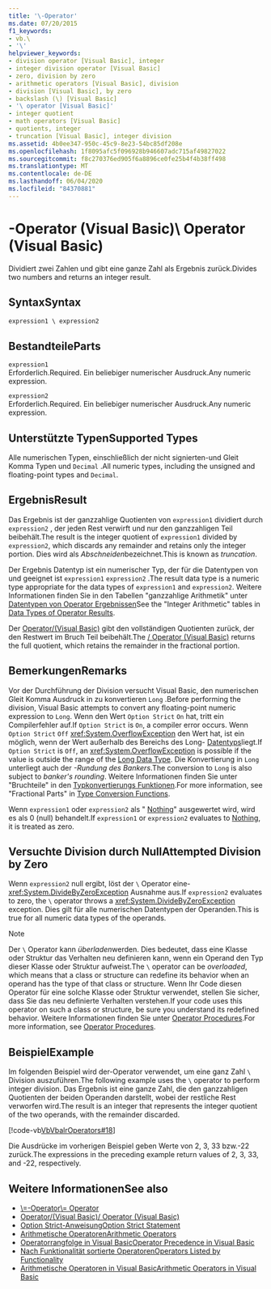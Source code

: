 ```yaml
---
title: '\-Operator'
ms.date: 07/20/2015
f1_keywords:
- vb.\
- '\'
helpviewer_keywords:
- division operator [Visual Basic], integer
- integer division operator [Visual Basic]
- zero, division by zero
- arithmetic operators [Visual Basic], division
- division [Visual Basic], by zero
- backslash (\) [Visual Basic]
- '\ operator [Visual Basic]'
- integer quotient
- math operators [Visual Basic]
- quotients, integer
- truncation [Visual Basic], integer division
ms.assetid: 4b0ee347-950c-45c9-8e23-54bc85df208e
ms.openlocfilehash: 1f8095afc5f096928b946607adc715af49827022
ms.sourcegitcommit: f8c270376ed905f6a8896ce0fe25b4f4b38ff498
ms.translationtype: MT
ms.contentlocale: de-DE
ms.lasthandoff: 06/04/2020
ms.locfileid: "84370881"
---
```

# <a name="-operator-visual-basic"></a><span data-ttu-id="2bb64-102">\-Operator (Visual Basic)</span><span class="sxs-lookup"><span data-stu-id="2bb64-102">\ Operator (Visual Basic)</span></span>
<span data-ttu-id="2bb64-103">Dividiert zwei Zahlen und gibt eine ganze Zahl als Ergebnis zurück.</span><span class="sxs-lookup"><span data-stu-id="2bb64-103">Divides two numbers and returns an integer result.</span></span>  
  
## <a name="syntax"></a><span data-ttu-id="2bb64-104">Syntax</span><span class="sxs-lookup"><span data-stu-id="2bb64-104">Syntax</span></span>  
  
```vb  
expression1 \ expression2  
```  
  
## <a name="parts"></a><span data-ttu-id="2bb64-105">Bestandteile</span><span class="sxs-lookup"><span data-stu-id="2bb64-105">Parts</span></span>  
 `expression1`  
 <span data-ttu-id="2bb64-106">Erforderlich.</span><span class="sxs-lookup"><span data-stu-id="2bb64-106">Required.</span></span> <span data-ttu-id="2bb64-107">Ein beliebiger numerischer Ausdruck.</span><span class="sxs-lookup"><span data-stu-id="2bb64-107">Any numeric expression.</span></span>  
  
 `expression2`  
 <span data-ttu-id="2bb64-108">Erforderlich.</span><span class="sxs-lookup"><span data-stu-id="2bb64-108">Required.</span></span> <span data-ttu-id="2bb64-109">Ein beliebiger numerischer Ausdruck.</span><span class="sxs-lookup"><span data-stu-id="2bb64-109">Any numeric expression.</span></span>  
  
## <a name="supported-types"></a><span data-ttu-id="2bb64-110">Unterstützte Typen</span><span class="sxs-lookup"><span data-stu-id="2bb64-110">Supported Types</span></span>  
 <span data-ttu-id="2bb64-111">Alle numerischen Typen, einschließlich der nicht signierten-und Gleit Komma Typen und `Decimal` .</span><span class="sxs-lookup"><span data-stu-id="2bb64-111">All numeric types, including the unsigned and floating-point types and `Decimal`.</span></span>  
  
## <a name="result"></a><span data-ttu-id="2bb64-112">Ergebnis</span><span class="sxs-lookup"><span data-stu-id="2bb64-112">Result</span></span>  
 <span data-ttu-id="2bb64-113">Das Ergebnis ist der ganzzahlige Quotienten von `expression1` dividiert durch `expression2` , der jeden Rest verwirft und nur den ganzzahligen Teil beibehält.</span><span class="sxs-lookup"><span data-stu-id="2bb64-113">The result is the integer quotient of `expression1` divided by `expression2`, which discards any remainder and retains only the integer portion.</span></span> <span data-ttu-id="2bb64-114">Dies wird als *Abschneiden*bezeichnet.</span><span class="sxs-lookup"><span data-stu-id="2bb64-114">This is known as *truncation*.</span></span>  
  
 <span data-ttu-id="2bb64-115">Der Ergebnis Datentyp ist ein numerischer Typ, der für die Datentypen von und geeignet ist `expression1` `expression2` .</span><span class="sxs-lookup"><span data-stu-id="2bb64-115">The result data type is a numeric type appropriate for the data types of `expression1` and `expression2`.</span></span> <span data-ttu-id="2bb64-116">Weitere Informationen finden Sie in den Tabellen "ganzzahlige Arithmetik" unter [Datentypen von Operator Ergebnissen](data-types-of-operator-results.md)</span><span class="sxs-lookup"><span data-stu-id="2bb64-116">See the "Integer Arithmetic" tables in [Data Types of Operator Results](data-types-of-operator-results.md).</span></span>  
  
 <span data-ttu-id="2bb64-117">Der [Operator/(Visual Basic)](floating-point-division-operator.md) gibt den vollständigen Quotienten zurück, der den Restwert im Bruch Teil beibehält.</span><span class="sxs-lookup"><span data-stu-id="2bb64-117">The [/ Operator (Visual Basic)](floating-point-division-operator.md) returns the full quotient, which retains the remainder in the fractional portion.</span></span>  
  
## <a name="remarks"></a><span data-ttu-id="2bb64-118">Bemerkungen</span><span class="sxs-lookup"><span data-stu-id="2bb64-118">Remarks</span></span>  
 <span data-ttu-id="2bb64-119">Vor der Durchführung der Division versucht Visual Basic, den numerischen Gleit Komma Ausdruck in zu konvertieren `Long` .</span><span class="sxs-lookup"><span data-stu-id="2bb64-119">Before performing the division, Visual Basic attempts to convert any floating-point numeric expression to `Long`.</span></span> <span data-ttu-id="2bb64-120">Wenn den Wert `Option Strict` `On` hat, tritt ein Compilerfehler auf.</span><span class="sxs-lookup"><span data-stu-id="2bb64-120">If `Option Strict` is `On`, a compiler error occurs.</span></span> <span data-ttu-id="2bb64-121">Wenn `Option Strict` `Off` <xref:System.OverflowException> den Wert hat, ist ein möglich, wenn der Wert außerhalb des Bereichs des Long- [Datentyps](../data-types/long-data-type.md)liegt.</span><span class="sxs-lookup"><span data-stu-id="2bb64-121">If `Option Strict` is `Off`, an <xref:System.OverflowException> is possible if the value is outside the range of the [Long Data Type](../data-types/long-data-type.md).</span></span> <span data-ttu-id="2bb64-122">Die Konvertierung in `Long` unterliegt auch der *-Rundung des Bankers*.</span><span class="sxs-lookup"><span data-stu-id="2bb64-122">The conversion to `Long` is also subject to *banker's rounding*.</span></span> <span data-ttu-id="2bb64-123">Weitere Informationen finden Sie unter "Bruchteile" in den [Typkonvertierungs Funktionen](../functions/type-conversion-functions.md).</span><span class="sxs-lookup"><span data-stu-id="2bb64-123">For more information, see "Fractional Parts" in [Type Conversion Functions](../functions/type-conversion-functions.md).</span></span>  
  
 <span data-ttu-id="2bb64-124">Wenn `expression1` oder `expression2` als " [Nothing](../nothing.md)" ausgewertet wird, wird es als 0 (null) behandelt.</span><span class="sxs-lookup"><span data-stu-id="2bb64-124">If `expression1` or `expression2` evaluates to [Nothing](../nothing.md), it is treated as zero.</span></span>  
  
## <a name="attempted-division-by-zero"></a><span data-ttu-id="2bb64-125">Versuchte Division durch Null</span><span class="sxs-lookup"><span data-stu-id="2bb64-125">Attempted Division by Zero</span></span>  
 <span data-ttu-id="2bb64-126">Wenn `expression2` null ergibt, löst der `\` Operator eine- <xref:System.DivideByZeroException> Ausnahme aus.</span><span class="sxs-lookup"><span data-stu-id="2bb64-126">If `expression2` evaluates to zero, the `\` operator throws a <xref:System.DivideByZeroException> exception.</span></span> <span data-ttu-id="2bb64-127">Dies gilt für alle numerischen Datentypen der Operanden.</span><span class="sxs-lookup"><span data-stu-id="2bb64-127">This is true for all numeric data types of the operands.</span></span>  
  
> [!NOTE]
> <span data-ttu-id="2bb64-128">Der `\` Operator kann *überladen*werden. Dies bedeutet, dass eine Klasse oder Struktur das Verhalten neu definieren kann, wenn ein Operand den Typ dieser Klasse oder Struktur aufweist.</span><span class="sxs-lookup"><span data-stu-id="2bb64-128">The `\` operator can be *overloaded*, which means that a class or structure can redefine its behavior when an operand has the type of that class or structure.</span></span> <span data-ttu-id="2bb64-129">Wenn Ihr Code diesen Operator für eine solche Klasse oder Struktur verwendet, stellen Sie sicher, dass Sie das neu definierte Verhalten verstehen.</span><span class="sxs-lookup"><span data-stu-id="2bb64-129">If your code uses this operator on such a class or structure, be sure you understand its redefined behavior.</span></span> <span data-ttu-id="2bb64-130">Weitere Informationen finden Sie unter [Operator Procedures](../../programming-guide/language-features/procedures/operator-procedures.md).</span><span class="sxs-lookup"><span data-stu-id="2bb64-130">For more information, see [Operator Procedures](../../programming-guide/language-features/procedures/operator-procedures.md).</span></span>  
  
## <a name="example"></a><span data-ttu-id="2bb64-131">Beispiel</span><span class="sxs-lookup"><span data-stu-id="2bb64-131">Example</span></span>  
 <span data-ttu-id="2bb64-132">Im folgenden Beispiel wird der-Operator verwendet, um eine ganz Zahl `\` Division auszuführen.</span><span class="sxs-lookup"><span data-stu-id="2bb64-132">The following example uses the `\` operator to perform integer division.</span></span> <span data-ttu-id="2bb64-133">Das Ergebnis ist eine ganze Zahl, die den ganzzahligen Quotienten der beiden Operanden darstellt, wobei der restliche Rest verworfen wird.</span><span class="sxs-lookup"><span data-stu-id="2bb64-133">The result is an integer that represents the integer quotient of the two operands, with the remainder discarded.</span></span>  
  
 [!code-vb[VbVbalrOperators#18](~/samples/snippets/visualbasic/VS_Snippets_VBCSharp/VbVbalrOperators/VB/Class1.vb#18)]  
  
 <span data-ttu-id="2bb64-134">Die Ausdrücke im vorherigen Beispiel geben Werte von 2, 3, 33 bzw.-22 zurück.</span><span class="sxs-lookup"><span data-stu-id="2bb64-134">The expressions in the preceding example return values of 2, 3, 33, and -22, respectively.</span></span>  
  
## <a name="see-also"></a><span data-ttu-id="2bb64-135">Weitere Informationen</span><span class="sxs-lookup"><span data-stu-id="2bb64-135">See also</span></span>

- [<span data-ttu-id="2bb64-136">\\=-Operator</span><span class="sxs-lookup"><span data-stu-id="2bb64-136">\\= Operator</span></span>](integer-division-assignment-operator.md)
- [<span data-ttu-id="2bb64-137">Operator/(Visual Basic)</span><span class="sxs-lookup"><span data-stu-id="2bb64-137">/ Operator (Visual Basic)</span></span>](floating-point-division-operator.md)
- [<span data-ttu-id="2bb64-138">Option Strict-Anweisung</span><span class="sxs-lookup"><span data-stu-id="2bb64-138">Option Strict Statement</span></span>](../statements/option-strict-statement.md)
- [<span data-ttu-id="2bb64-139">Arithmetische Operatoren</span><span class="sxs-lookup"><span data-stu-id="2bb64-139">Arithmetic Operators</span></span>](arithmetic-operators.md)
- [<span data-ttu-id="2bb64-140">Operatorrangfolge in Visual Basic</span><span class="sxs-lookup"><span data-stu-id="2bb64-140">Operator Precedence in Visual Basic</span></span>](operator-precedence.md)
- [<span data-ttu-id="2bb64-141">Nach Funktionalität sortierte Operatoren</span><span class="sxs-lookup"><span data-stu-id="2bb64-141">Operators Listed by Functionality</span></span>](operators-listed-by-functionality.md)
- [<span data-ttu-id="2bb64-142">Arithmetische Operatoren in Visual Basic</span><span class="sxs-lookup"><span data-stu-id="2bb64-142">Arithmetic Operators in Visual Basic</span></span>](../../programming-guide/language-features/operators-and-expressions/arithmetic-operators.md)
